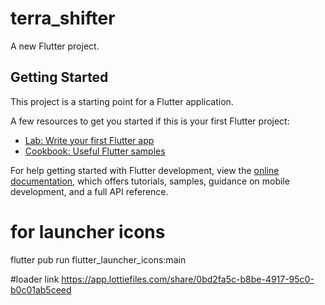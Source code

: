 # terra_shifter

A new Flutter project.

## Getting Started

This project is a starting point for a Flutter application.

A few resources to get you started if this is your first Flutter project:

- [Lab: Write your first Flutter app](https://docs.flutter.dev/get-started/codelab)
- [Cookbook: Useful Flutter samples](https://docs.flutter.dev/cookbook)

For help getting started with Flutter development, view the
[online documentation](https://docs.flutter.dev/), which offers tutorials,
samples, guidance on mobile development, and a full API reference.

# for launcher icons
flutter pub run flutter_launcher_icons:main

#loader link
https://app.lottiefiles.com/share/0bd2fa5c-b8be-4917-95c0-b0c01ab5ceed

